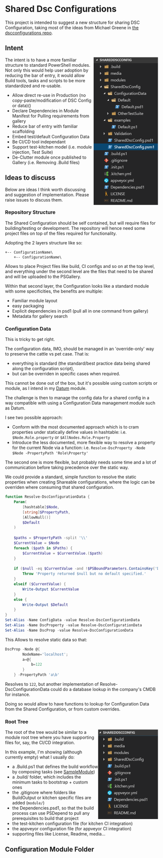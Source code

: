 # Shared Dsc Configurations

This project is intended to suggest a new structure for sharing DSC Configuration, taking most of the ideas from Michael Greene in [the dscconfigurations repo](https://github.com/powershell/dscconfigurations).

## Intent
<div style="align:right"><img src ="./media/FileTree.png" / align='right'>
The intent is to have a more familiar structure to standard PowerShell modules. Not only this would help user adoption by
reducing the bar of entry, it would allow Build tools, tasks and scripts to be more standardized and re-usable.

- Allow direct re-use in Production (no copy-paste/modification of DSC Config or data)()
- Declare Dependencies in Module Manifest for Pulling requirements from gallery
- Reduce bar of entry with familiar scaffolding
- Embed test/default Configuration Data
- Be CI/CD tool independant
- Support test-kitchen model (i.e. module injection, Test Suite)
- De-Clutter module once published to Gallery (i.e. Removing .Build files)

## Ideas to discuss

Below are ideas I think worth discussing and suggestion of implementation. Please raise issues to discuss them.

### Repository Structure
The Shared Configuration should be self contained, but will require files for building/testing or development.
The repository will hence need some project files on top of the files required for functionality.

Adopting the 2 layers structure like so:
```
+-- ConfigurationName\
    +-- ConfigurationName\
```
Allows to place Project files like build, CI configs and so on at the top level, and everything under the second level are the files that need to be shared and will be uploaded to the PSGallery.


Within that second layer, the Configuration looks like a standard module with some specificities, the benefits are multiple:
- Familiar module layout
- easy packaging
- Explicit dependencies in psd1 (pull all in one command from gallery)
- Metadata for gallery search


### Configuration Data

This is tricky to get right.

The configuration data, IMO, should be managed in an 'override-only' way to preserve the cattle vs pet case. That is: 
- everything is standard (the standard/best practice data being shared along the configuration script), 
- but can be overriden in specific cases when required.

This cannot be done out of the box, but it's possible using custom scripts or module, as I intend in my [Datum](https://github.com/gaelcolas/datum) module.

The challenge is then to manage the config data for a shared config in a way compatible with using a Configuration Data management module such as Datum.


I see two possible approach:
- Conform with the most documented approach which is to cram properties under statically define values in hashtable: i.e. `$Node.Role.property` or `$AllNodes.Role.Property`
- Introduce the less documented, more flexible way to resolve a property for the current Node via a function: i.e. `Resolve-DscProperty -Node $Node -PropertyPath 'Role\Property'`

The second one is more flexible, but probably needs some time and a lot of communication before taking precedence over the static way.

We could provide a standard, simple function to resolve the static properties when creating Shareable configurations, where the logic can be overriden where consuming that shared configuration.

```PowerShell
function Resolve-DscConfigurationData {
    Param(
        [hashtable]$Node,
        [string]$PropertyPath,
        [AllowNull()]
        $Default
    )

    $paths = $PropertyPath -split '\\'
    $CurrentValue = $Node
    foreach ($path in $Paths) {
        $CurrentValue = $CurrentValue.($path)
    }

    if ($null -eq $CurrentValue -and !$PSBoundParameters.ContainsKey('Default')) {
        Throw 'Property returned $null but no default specified.'
    }
    elseif ($CurrentValue) {
        Write-Output $CurrentValue
    }
    else {
        Write-Output $Default
    }
}
Set-Alias -Name ConfigData -value Resolve-DscConfigurationData
Set-Alias -Name DscProperty -value Resolve-DscConfigurationData
Set-Alias -Name DscProp -value Resolve-DscConfigurationData
```

This Allows to resolve static data so that: 
```PowerShell
DscProp -Node @{
        NodeName='localhost';
        a=@{
            b=122
        }
    } -PropertyPath 'a\b'
```
Resolves to `122`, but another implementation of Resolve-DscConfigurationData could do a database lookup in the company's CMDB for instance.

Doing so would allow to have functions to lookup for Configuration Data from the Shared Configuration, or from custom overrides.

### Root Tree
<div style="align:right"><img src ="./media/rootTree.png" / align='right'>
The root of the tree would be similar to a module root tree where you have supporting files for, say, the CI/CD integration.

In this example, I'm showing (although currently empty) what I usually do:
- a .Build.ps1 that defines the build workflow by composing tasks (see [SampleModule](https://github.com/gaelcolas/SampleModule))
- a .build/ folder, which includes the minimum tasks to bootstrap + custom ones
- the .gitignore where folders like BuildOutput or kitchen specific files are added (`module/`)
- the Dependencies.psd1, so that the build process can use PSDepend to pull any prerequisites to build that project
- the test-kitchen configuration file (for kitchen CI integration)
- the appveyor configuration file (for appveyor CI integration)
- supporting files like License, Readme, media...


## Configuration Module Folder